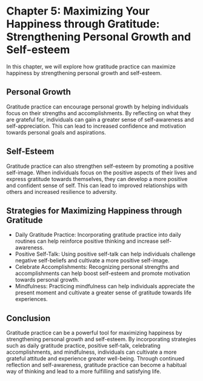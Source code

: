 Chapter 5: Maximizing Your Happiness through Gratitude: Strengthening Personal Growth and Self-esteem
=====================================================================================================

In this chapter, we will explore how gratitude practice can maximize happiness by strengthening personal growth and self-esteem.

Personal Growth
---------------

Gratitude practice can encourage personal growth by helping individuals focus on their strengths and accomplishments. By reflecting on what they are grateful for, individuals can gain a greater sense of self-awareness and self-appreciation. This can lead to increased confidence and motivation towards personal goals and aspirations.

Self-Esteem
-----------

Gratitude practice can also strengthen self-esteem by promoting a positive self-image. When individuals focus on the positive aspects of their lives and express gratitude towards themselves, they can develop a more positive and confident sense of self. This can lead to improved relationships with others and increased resilience to adversity.

Strategies for Maximizing Happiness through Gratitude
-----------------------------------------------------

* Daily Gratitude Practice: Incorporating gratitude practice into daily routines can help reinforce positive thinking and increase self-awareness.
* Positive Self-Talk: Using positive self-talk can help individuals challenge negative self-beliefs and cultivate a more positive self-image.
* Celebrate Accomplishments: Recognizing personal strengths and accomplishments can help boost self-esteem and promote motivation towards personal growth.
* Mindfulness: Practicing mindfulness can help individuals appreciate the present moment and cultivate a greater sense of gratitude towards life experiences.

Conclusion
----------

Gratitude practice can be a powerful tool for maximizing happiness by strengthening personal growth and self-esteem. By incorporating strategies such as daily gratitude practice, positive self-talk, celebrating accomplishments, and mindfulness, individuals can cultivate a more grateful attitude and experience greater well-being. Through continued reflection and self-awareness, gratitude practice can become a habitual way of thinking and lead to a more fulfilling and satisfying life.
